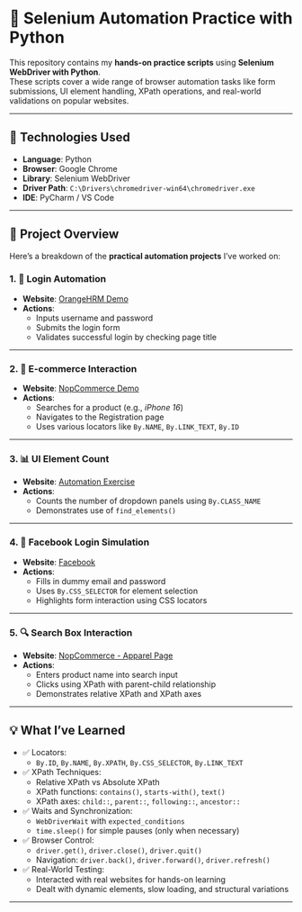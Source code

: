 # 🧪 Selenium Automation Practice with Python

This repository contains my **hands-on practice scripts** using **Selenium WebDriver with Python**.  
These scripts cover a wide range of browser automation tasks like form submissions, UI element handling, XPath operations, and real-world validations on popular websites.

---

## 🧰 Technologies Used

- **Language**: Python  
- **Browser**: Google Chrome  
- **Library**: Selenium WebDriver  
- **Driver Path**: `C:\Drivers\chromedriver-win64\chromedriver.exe`  
- **IDE**: PyCharm / VS Code

---

## 📂 Project Overview

Here’s a breakdown of the **practical automation projects** I’ve worked on:

### 1. 🔐 Login Automation
- **Website**: [OrangeHRM Demo](https://opensource-demo.orangehrmlive.com/)
- **Actions**:
  - Inputs username and password
  - Submits the login form
  - Validates successful login by checking page title

---

### 2. 🛒 E-commerce Interaction
- **Website**: [NopCommerce Demo](https://demo.nopcommerce.com/)
- **Actions**:
  - Searches for a product (e.g., *iPhone 16*)
  - Navigates to the Registration page
  - Uses various locators like `By.NAME`, `By.LINK_TEXT`, `By.ID`

---

### 3. 📊 UI Element Count
- **Website**: [Automation Exercise](https://automationexercise.com/)
- **Actions**:
  - Counts the number of dropdown panels using `By.CLASS_NAME`
  - Demonstrates use of `find_elements()`

---

### 4. 👤 Facebook Login Simulation
- **Website**: [Facebook](https://facebook.com/)
- **Actions**:
  - Fills in dummy email and password
  - Uses `By.CSS_SELECTOR` for element selection
  - Highlights form interaction using CSS locators

---

### 5. 🔍 Search Box Interaction
- **Website**: [NopCommerce - Apparel Page](https://demo.nopcommerce.com/apparel-shoes)
- **Actions**:
  - Enters product name into search input
  - Clicks using XPath with parent-child relationship
  - Demonstrates relative XPath and XPath axes

---

## 💡 What I’ve Learned

- ✅ Locators:
  - `By.ID`, `By.NAME`, `By.XPATH`, `By.CSS_SELECTOR`, `By.LINK_TEXT`
- ✅ XPath Techniques:
  - Relative XPath vs Absolute XPath
  - XPath functions: `contains()`, `starts-with()`, `text()`
  - XPath axes: `child::`, `parent::`, `following::`, `ancestor::`
- ✅ Waits and Synchronization:
  - `WebDriverWait` with `expected_conditions`
  - `time.sleep()` for simple pauses (only when necessary)
- ✅ Browser Control:
  - `driver.get()`, `driver.close()`, `driver.quit()`
  - Navigation: `driver.back()`, `driver.forward()`, `driver.refresh()`
- ✅ Real-World Testing:
  - Interacted with real websites for hands-on learning
  - Dealt with dynamic elements, slow loading, and structural variations

---


